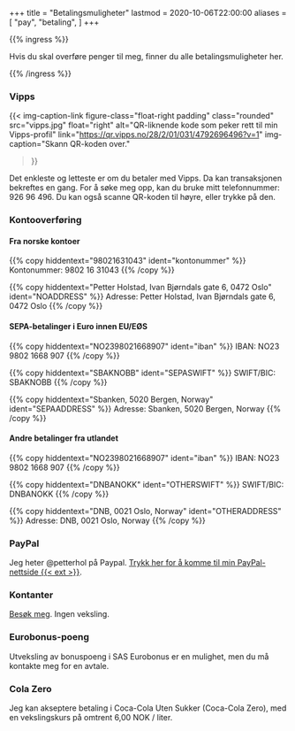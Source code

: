 +++
title = "Betalingsmuligheter"
lastmod = 2020-10-06T22:00:00
aliases = [
    "pay",
    "betaling",
]
+++

<!-- markdownlint-disable MD024 -->

{{% ingress %}}

Hvis du skal overføre penger til meg, finner du alle betalingsmuligheter her.

{{% /ingress %}}

### Vipps

  {{< img-caption-link
 figure-class="float-right padding"
    class="rounded"
    src="vipps.jpg"
    float="right"
    alt="QR-liknende kode som peker rett til min Vipps-profil"
    link="https://qr.vipps.no/28/2/01/031/4792696496?v=1"
    img-caption="Skann QR-koden over."
  >}}

Det enkleste og letteste er om du betaler med Vipps. Da kan transaksjonen
bekreftes en gang. For å søke meg opp, kan du bruke mitt telefonnummer:
926&nbsp;96&nbsp;496. Du kan også scanne QR-koden til høyre, eller trykke på
den.

### Kontooverføring

#### Fra norske kontoer

{{% copy
 hiddentext="98021631043"
 ident="kontonummer"
%}}
Kontonummer: 9802 16 31043 {{% /copy %}}

{{% copy
 hiddentext="Petter Holstad, Ivan Bjørndals gate 6, 0472 Oslo"
 ident="NOADDRESS"
%}}
Adresse: Petter Holstad, Ivan Bjørndals gate 6, 0472 Oslo {{% /copy %}}

#### SEPA-betalinger i Euro innen EU/EØS

{{% copy
 hiddentext="NO2398021668907"
 ident="iban"
%}}
IBAN: NO23 9802 1668 907 {{% /copy %}}

{{% copy
 hiddentext="SBAKNOBB"
 ident="SEPASWIFT"
%}}
SWIFT/BIC: SBAKNOBB {{% /copy %}}

{{% copy
 hiddentext="Sbanken, 5020 Bergen, Norway"
 ident="SEPAADDRESS"
%}}
Adresse: Sbanken, 5020 Bergen, Norway {{% /copy %}}

#### Andre betalinger fra utlandet

{{% copy
 hiddentext="NO2398021668907"
 ident="iban"
%}}
IBAN: NO23 9802 1668 907 {{% /copy %}}

{{% copy
 hiddentext="DNBANOKK"
 ident="OTHERSWIFT"
%}}
SWIFT/BIC: DNBANOKK {{% /copy %}}

{{% copy
 hiddentext="DNB, 0021 Oslo, Norway"
 ident="OTHERADDRESS"
%}}
Adresse: DNB, 0021 Oslo, Norway {{% /copy %}}

### PayPal

Jeg heter @petterhol på Paypal. [Trykk her for å komme til min PayPal-nettside
{{< ext >}}](https://paypal.me/petterhol?locale.x=no_NO).

### Kontanter

[Besøk meg](../visitt). Ingen veksling.

### Eurobonus-poeng

Utveksling av bonuspoeng i SAS Eurobonus er en mulighet, men du må kontakte meg for en avtale.

### Cola Zero

Jeg kan akseptere betaling i Coca-Cola Uten Sukker (Coca-Cola Zero), med en vekslingskurs på
omtrent 6,00 NOK / liter.
